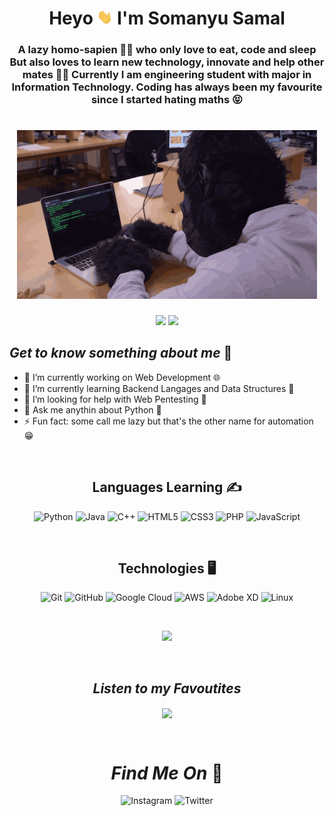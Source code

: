 <h1 align="center">Heyo <img src= "./Assests/Hi.gif" width="25px"> I'm Somanyu Samal</h1>

<h3 align="center">A lazy homo-sapien 👨‍💻 who only love to eat, code and sleep
But also loves to learn new technology, innovate and help other mates 🙋‍♂️
Currently I am engineering student with major in Information Technology. Coding has always been my favourite since I started hating maths 😝 </h3>

<h1 align="center"><img src="Assests/homo.gif"></h1>

<p align="center">
<img src="https://img.shields.io/badge/MadeWith-%F0%9F%92%98-white">
<img src="https://img.shields.io/badge/MadeFor-profile-blue">


## *Get to know something about me* :sparkling_heart:

- 🔭 I’m currently working on Web Development 🌐
- 🌱 I’m currently learning Backend Langages and Data Structures 🤖
- 🤔 I’m looking for help with Web Pentesting 🐞
- 💬 Ask me anythin about Python 🐍
- ⚡ Fun fact: some call me lazy but that's the other name for automation 😁

<br>

<h2 align="center"><strong>Languages Learning ✍</strong></h2>

<p align="center">
<img alt="Python" src="https://img.shields.io/badge/Python%20-%2314354C.svg?&logo=python&logoColor=blue"/>

<img alt="Java" src="https://img.shields.io/badge/Java-%23ED8B00.svg?&logo=java&logoColor=dark-blue"/>

<img alt="C++" src="https://img.shields.io/badge/C++%20-%2300599C.svg?&logo=c%2B%2B&ogoColor=white"/>

<img alt="HTML5" src="https://img.shields.io/badge/HTML5%20-%23E34F26.svg?&logo=html5&logoColor=white"/>

<img alt="CSS3" src="https://img.shields.io/badge/CSS3%20-%231572B6.svg?&logo=css3&logoColor=white"/>

<img alt="PHP" src="https://img.shields.io/badge/PHP-%23777BB4.svg?&logo=php&logoColor=white"/>

<img alt="JavaScript" src="https://img.shields.io/badge/Javascript%20-%23323330.svg?&logo=javascript&logoColor=white"/>
</p>

<br>

<h2 align="center"><strong>Technologies 🖥</strong></h2>
<p align="center">
<img alt="Git" src="https://img.shields.io/badge/git%20-%23F05033.svg?&logo=git&logoColor=white"/>

<img alt="GitHub" src="https://img.shields.io/badge/GithHub%20-%23121011.svg?&logo=github&logoColor=white"/>

<img alt="Google Cloud" src="https://img.shields.io/badge/Google%20Cloud%20-%234285F4.svg?&logo=google-cloud&logoColor=white"/>

<img alt="AWS" src="https://img.shields.io/badge/AWS%20-%23FF9900.svg?&logo=amazon-aws&logoColor=white"/>

<img alt="Adobe XD" src="https://img.shields.io/badge/Adobe%20XD%20-%23FF26BE.svg?&logo=adobe%20xd&logoColor=white"/>

<img alt="Linux" src="https://img.shields.io/badge/-Linux-000?&logo=Linux&logoColor=FCC624"/>
</p>

<br>

<p align="center">  
<img src="https://github-readme-stats.vercel.app/api?username=Somanyu&show_icons=true&theme=dark">  
</p>
<!-- ![Top Langs](https://github-readme-stats.vercel.app/api/top-langs/?username=Somanyu&theme=dark) -->

<br>

<h2 align="center"><i>Listen to my Favoutites</i></h2>
<p align="center">
<img align="center" src="https://spotify-recently-played-readme.vercel.app/api?user=fh0rc7azsybzpdmkwvnnsa2c7"></img>
</p>
<!-- ![Alt text](https://spotify-recently-played-readme.vercel.app/api?user=fh0rc7azsybzpdmkwvnnsa2c7) -->

<br>

<h1 align="center"><i>Find Me On </i>🕺</h1>
<p align="center"><img alt="Instagram" src="https://img.shields.io/badge/soooo.many%20-%23E4405F.svg?&logo=Instagram&logoColor=white"/>

<img alt="Twitter" src="https://img.shields.io/badge/vadaa_pav%20-%231DA1F2.svg?&logo=Twitter&logoColor=white"/>

</p>

<br>


  <!-- <table>
   <tr>
    <td><strong>You Are Visitor no.</td>
    <td><img src="https://profile-counter.glitch.me/Somanyu/count.svg" alt="vistor count" height="30" /></td>
   </tr>
  </table> -->